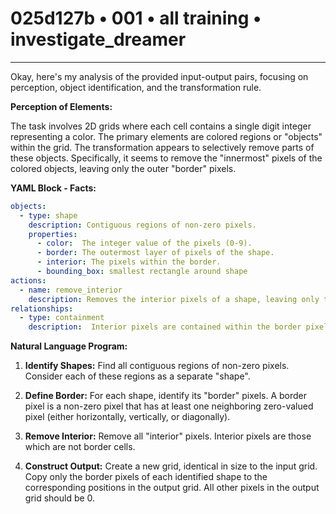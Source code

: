 # 025d127b • 001 • all training • investigate_dreamer

---
Okay, here's my analysis of the provided input-output pairs, focusing on perception, object identification, and the transformation rule.

**Perception of Elements:**

The task involves 2D grids where each cell contains a single digit integer representing a color. The primary elements are colored regions or "objects" within the grid. The transformation appears to selectively remove parts of these objects. Specifically, it seems to remove the "innermost" pixels of the colored objects, leaving only the outer "border" pixels.

**YAML Block - Facts:**



```yaml
objects:
  - type: shape
    description: Contiguous regions of non-zero pixels.
    properties:
      - color:  The integer value of the pixels (0-9).
      - border: The outermost layer of pixels of the shape.
      - interior: The pixels within the border.
      - bounding_box: smallest rectangle around shape
actions:
  - name: remove_interior
    description: Removes the interior pixels of a shape, leaving only the border.
relationships:
  - type: containment
    description:  Interior pixels are contained within the border pixels.
```



**Natural Language Program:**

1.  **Identify Shapes:** Find all contiguous regions of non-zero pixels. Consider each of these regions as a separate "shape".

2.  **Define Border:** For each shape, identify its "border" pixels. A border pixel is a non-zero pixel that has at least one neighboring zero-valued pixel (either horizontally, vertically, or diagonally).

3.  **Remove Interior:** Remove all "interior" pixels. Interior pixels are those which are not border cells.

4.  **Construct Output:** Create a new grid, identical in size to the input grid. Copy only the border pixels of each identified shape to the corresponding positions in the output grid. All other pixels in the output grid should be 0.

